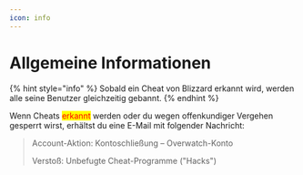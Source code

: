 ```yaml
---
icon: info
---
```


# Allgemeine Informationen

{% hint style="info" %}
Sobald ein Cheat von Blizzard erkannt wird, werden alle seine Benutzer gleichzeitig gebannt.
{% endhint %}

Wenn Cheats <mark style="color:red;">erkannt</mark> werden oder du wegen offenkundiger Vergehen gesperrt wirst, erhältst du eine E-Mail mit folgender Nachricht:

> Account-Aktion: Kontoschließung – Overwatch-Konto
>
>
>
> Verstoß: Unbefugte Cheat-Programme ("Hacks")
